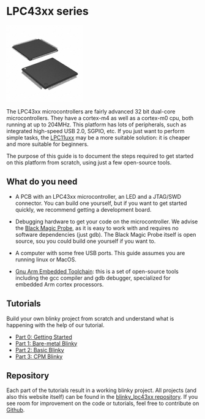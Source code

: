 # LPC43xx series

<img src="img/lpc43xx.jpg" alt="LPC43xx microcontroller chip" width="200">

The LPC43xx microcontrollers are fairly advanced 32 bit dual-core microcontrollers. They have a cortex-m4 as well as a cortex-m0 cpu, both running at up to 204MHz. This platform has lots of peripherals, such as integrated high-speed USB 2.0, SGPIO, etc. If you just want to perform simple tasks, the [LPC11uxx](../lpc11uxx) may be a more suitable solution: it is cheaper and more suitable for beginners.

The purpose of this guide is to document the steps required to get started on this platform from scratch, using just a few open-source tools.

## What do you need

* A PCB with an LPC43xx microcontroller, an LED and a JTAG/SWD connector. You can build one yourself, but if you want to get started quickly, we recommend getting a development board.

* Debugging hardware to get your code on the microcontroller. We advise the [Black Magic Probe](https://github.com/blacksphere/blackmagic/wiki), as it is easy to work with and requires no software dependencies (just gdb). The Black Magic Probe itself is open source, sou you could build one yourself if you want to.

* A computer with some free USB ports. This guide assumes you are running linux or MacOS.

* [Gnu Arm Embedded Toolchain](https://developer.arm.com/open-source/gnu-toolchain/gnu-rm/downloads): this is a set of open-source tools including the gcc compiler and gdb debugger, specialized for embedded Arm cortex processors.


## Tutorials

Build your own blinky project from scratch and understand what is happening with the help of our tutorial.

* [Part 0: Getting Started](./getting_started)
* [Part 1: Bare-metal Blinky](./tutorial_part1)
* [Part 2: Basic Blinky](./tutorial_part2)
* [Part 3: CPM Blinky](./tutorial_part3)

## Repository

Each part of the tutorials result in a working blinky project. All projects (and also this website itself) can be found in the [blinky_lpc43xx repository](https://github.com/blinky101/blinky_lpc43xx).
If you see room for improvement on the code or tutorials, feel free to contribute on [Github](https://github.com/blinky101).

